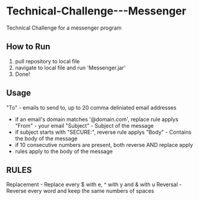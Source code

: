# Technical-Challenge---Messenger
Technical Challenge for a messenger program


## How to Run ##

1. pull repository to local file
2. navigate to local file and run 'Messenger.jar'
3. Done!

## Usage ##

"To" - emails to send to, up to 20 comma deliniated email addresses
  * if an email's domain matches '@domain.com', replace rule applys
"From" - your email
"Subject" - Subject of the message
  * if subject starts with "SECURE:", reverse rule applys
 "Body" - Contains the body of the message
  * if 10 consecutive numbers are present, both reverse AND replace apply
  * rules apply to the body of the message


## RULES ##

Replacement - Replace every $ with e, ^ with y and & with u
Reversal - Reverse every word and keep the same numbers of spaces
